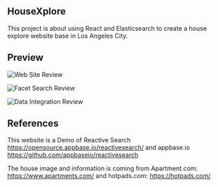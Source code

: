 ## HouseXplore

This project is about using React and Elasticsearch to create a house explore website base in Los Angeles City.

## Preview

![Web Site Review](https://firebasestorage.googleapis.com/v0/b/inf551-38148.appspot.com/o/HoseXplore_preview%2F%E8%9E%A2%E5%B9%95%E5%BF%AB%E7%85%A7%202018-08-12%20%E4%B8%8B%E5%8D%8811.23.41.png?alt=media&token=100d15f4-88f3-4d2d-aec8-c4e25f596d32)

![Facet Search Review](https://firebasestorage.googleapis.com/v0/b/inf551-38148.appspot.com/o/HoseXplore_preview%2F%E8%9E%A2%E5%B9%95%E5%BF%AB%E7%85%A7%202018-08-12%20%E4%B8%8B%E5%8D%8811.29.11.png?alt=media&token=e035211f-e75a-4fbb-8b67-54b5d8a6eec8)

![Data Integration Review](https://firebasestorage.googleapis.com/v0/b/inf551-38148.appspot.com/o/HoseXplore_preview%2F%E8%9E%A2%E5%B9%95%E5%BF%AB%E7%85%A7%202018-08-12%20%E4%B8%8B%E5%8D%8811.23.55.png?alt=media&token=80bf2692-ca43-4d72-b0da-6ac72bcec632)

## References
This website is a Demo of Reactive Search https://opensource.appbase.io/reactivesearch/ and appbase.io https://github.com/appbaseio/reactivesearch

The house image and information is coming from Apartment.com: https://www.apartments.com/ and hotpads.com: https://hotpads.com/
